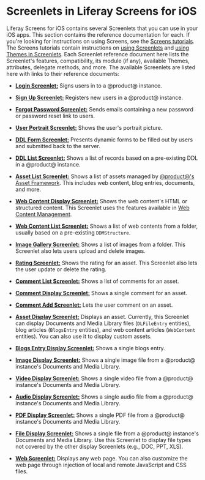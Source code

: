 # Screenlets in Liferay Screens for iOS [](id=screenlets-in-liferay-screens-for-ios)

Liferay Screens for iOS contains several Screenlets that you can use in your iOS 
apps. This section contains the reference documentation for each. If you're 
looking for instructions on using Screens, see the 
[Screens tutorials](/develop/tutorials/-/knowledge_base/7-0/ios-apps-with-liferay-screens). 
The Screens tutorials contain instructions on 
[using Screenlets](/develop/tutorials/-/knowledge_base/7-0/using-screenlets-in-ios-apps) 
and 
[using Themes in Screenlets](/develop/tutorials/-/knowledge_base/7-0/using-themes-in-ios-screenlets). 
Each Screenlet reference document here lists the Screenlet's features, 
compatibility, its module (if any), available Themes, attributes, delegate 
methods, and more. The available Screenlets are listed here with links to their 
reference documents: 

- [**Login Screenlet:**](/develop/reference/-/knowledge_base/7-0/loginscreenlet-for-ios) 
  Signs users in to a @product@ instance.
  
- [**Sign Up Screenlet:**](/develop/reference/-/knowledge_base/7-0/signupscreenlet-for-ios) 
  Registers new users in a @product@ instance.
  
- [**Forgot Password Screenlet:**](/develop/reference/-/knowledge_base/7-0/forgotpasswordscreenlet-for-ios) 
  Sends emails containing a new password or password reset link to users.
  
- [**User Portrait Screenlet:**](/develop/reference/-/knowledge_base/7-0/userportraitscreenlet-for-ios) 
  Shows the user's portrait picture.
  
- [**DDL Form Screenlet:**](/develop/reference/-/knowledge_base/7-0/ddlformscreenlet-for-ios) 
  Presents dynamic forms to be filled out by users and submitted back to the server.
  
- [**DDL List Screenlet:**](/develop/reference/-/knowledge_base/7-0/ddllistscreenlet-for-ios) 
  Shows a list of records based on a pre-existing DDL in a @product@ instance.
  
- [**Asset List Screenlet:**](/develop/reference/-/knowledge_base/7-0/assetlistscreenlet-for-ios) 
  Shows a list of assets managed by 
  [@product@'s Asset Framework](/develop/tutorials/-/knowledge_base/7-0/asset-framework). 
  This includes web content, blog entries, documents, and more.
  
- [**Web Content Display Screenlet:**](/develop/reference/-/knowledge_base/7-0/webcontentdisplayscreenlet-for-ios) 
  Shows the web content's HTML or structured content. This Screenlet uses the 
  features available in 
  [Web Content Management](/discover/portal/-/knowledge_base/7-0/creating-web-content). 

- [**Web Content List Screenlet:**](/develop/reference/-/knowledge_base/7-0/web-content-list-screenlet-for-ios)
  Shows a list of web contents from a folder, usually based on a pre-existing 
  `DDMStructure`. 

- [**Image Gallery Screenlet:**](/develop/reference/-/knowledge_base/7-0/image-gallery-screenlet-for-ios) 
  Shows a list of images from a folder. This Screenlet also lets users upload 
  and delete images. 

- [**Rating Screenlet:**](/develop/reference/-/knowledge_base/7-0/rating-screenlet-for-ios) 
  Shows the rating for an asset. This Screenlet also lets the user update or 
  delete the rating. 

- [**Comment List Screenlet:**](/develop/reference/-/knowledge_base/7-0/comment-list-screenlet-for-ios) 
  Shows a list of comments for an asset. 

- [**Comment Display Screenlet:**](/develop/reference/-/knowledge_base/7-0/comment-display-screenlet-for-ios) 
  Shows a single comment for an asset. 

- [**Comment Add Screenlet:**](/develop/reference/-/knowledge_base/7-0/comment-add-screenlet-for-ios) 
  Lets the user comment on an asset. 

- [**Asset Display Screenlet:**](/develop/reference/-/knowledge_base/7-0/asset-display-screenlet-for-ios) 
  Displays an asset. Currently, this Screenlet can display Documents and Media 
  Library files (`DLFileEntry` entities), blog articles (`BlogsEntry` 
  entities), and web content articles (`WebContent` entities). You can also use 
  it to display custom assets. 

- [**Blogs Entry Display Screenlet:**](/develop/reference/-/knowledge_base/7-0/blogs-entry-display-screenlet-for-ios) 
  Shows a single blogs entry. 

- [**Image Display Screenlet:**](/develop/reference/-/knowledge_base/7-0/image-display-screenlet-for-ios) 
  Shows a single image file from a @product@ instance's Documents and Media 
  Library. 

- [**Video Display Screenlet:**](/develop/reference/-/knowledge_base/7-0/video-display-screenlet-for-ios) 
  Shows a single video file from a @product@ instance's Documents and Media 
  Library. 

- [**Audio Display Screenlet:**](/develop/reference/-/knowledge_base/7-0/audio-display-screenlet-for-ios) 
  Shows a single audio file from a @product@ instance's Documents and Media 
  Library. 

- [**PDF Display Screenlet:**](/develop/reference/-/knowledge_base/7-0/pdf-display-screenlet-for-ios) 
  Shows a single PDF file from a @product@ instance's Documents and Media 
  Library. 

- [**File Display Screenlet:**](/develop/reference/-/knowledge_base/7-0/file-display-screenlet-for-ios) 
  Shows a single file from a @product@ instance's Documents and Media Library. 
  Use this Screenlet to display file types not covered by the other display 
  Screenlets (e.g., DOC, PPT, XLS). 

- [**Web Screenlet:**](/develop/reference/-/knowledge_base/7-0/web-screenlet-for-ios) 
  Displays any web page. You can also customize the web page through injection 
  of local and remote JavaScript and CSS files. 
